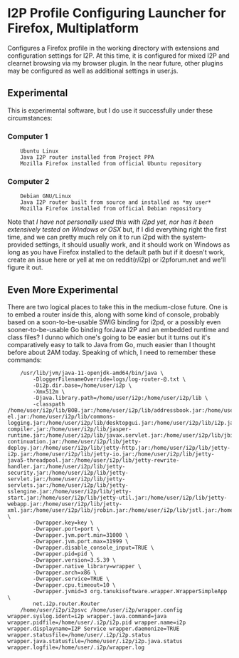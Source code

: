 I2P Profile Configuring Launcher for Firefox, Multiplatform
===========================================================

Configures a Firefox profile in the working directory with extensions and 
configuration settings for I2P. At this time, it is configured for mixed I2P
and clearnet browsing via my browser plugin. In the near future, other plugins
may be configured as well as additional settings in user.js.

Experimental
------------

This is experimental software, but I do use it successfully under these
circumstances:

### Computer 1

        Ubuntu Linux
        Java I2P router installed from Project PPA
        Mozilla Firefox installed from official Ubuntu repository

### Computer 2

        Debian GNU/Linux
        Java I2P router built from source and installed as *my user*
        Mozilla Firefox installed from official Debian repository

Note that *I have not personally used this with i2pd yet, nor has it been*
*extensively tested on Windows or OSX* but, if I did everything right the first
time, and we can pretty much rely on it to run i2pd with the system-provided
settings, it should usually work, and it should work on Windows as long as you
have Firefox installed to the default path but if it doesn't work, create an
issue here or yell at me on reddit(r/i2p) or i2pforum.net and we'll figure it
out.

Even More Experimental
----------------------

There are two logical places to take this in the medium-close future. One is to
embed a router inside this, along with some kind of console, probably based on a 
soon-to-be-usable SWIG binding for i2pd, or a possibly even sooner-to-be-usable 
Go binding forJava I2P and an embedded runtime and class files? I dunno which 
one's going to be easier but it turns out it's comparatively easy to talk to 
Java from Go, much easier than I thought before about 2AM today. Speaking of 
which, I need to remember these commands:

        /usr/lib/jvm/java-11-openjdk-amd64/bin/java \
            -DloggerFilenameOverride=logs/log-router-@.txt \
            -Di2p.dir.base=/home/user/i2p \
            -Xmx512m \
            -Djava.library.path=/home/user/i2p:/home/user/i2p/lib \
            -classpath /home/user/i2p/lib/BOB.jar:/home/user/i2p/lib/addressbook.jar:/home/user/i2p/lib/commons-el.jar:/home/user/i2p/lib/commons-logging.jar:/home/user/i2p/lib/desktopgui.jar:/home/user/i2p/lib/i2p.jar:/home/user/i2p/lib/i2psnark.jar:/home/user/i2p/lib/i2ptunnel.jar:/home/user/i2p/lib/jasper-compiler.jar:/home/user/i2p/lib/jasper-runtime.jar:/home/user/i2p/lib/javax.servlet.jar:/home/user/i2p/lib/jbigi.jar:/home/user/i2p/lib/jetty-continuation.jar:/home/user/i2p/lib/jetty-deploy.jar:/home/user/i2p/lib/jetty-http.jar:/home/user/i2p/lib/jetty-i2p.jar:/home/user/i2p/lib/jetty-io.jar:/home/user/i2p/lib/jetty-java5-threadpool.jar:/home/user/i2p/lib/jetty-rewrite-handler.jar:/home/user/i2p/lib/jetty-security.jar:/home/user/i2p/lib/jetty-servlet.jar:/home/user/i2p/lib/jetty-servlets.jar:/home/user/i2p/lib/jetty-sslengine.jar:/home/user/i2p/lib/jetty-start.jar:/home/user/i2p/lib/jetty-util.jar:/home/user/i2p/lib/jetty-webapp.jar:/home/user/i2p/lib/jetty-xml.jar:/home/user/i2p/lib/jrobin.jar:/home/user/i2p/lib/jstl.jar:/home/user/i2p/lib/mstreaming.jar:/home/user/i2p/lib/org.mortbay.jetty.jar:/home/user/i2p/lib/org.mortbay.jmx.jar:/home/user/i2p/lib/router.jar:/home/user/i2p/lib/routerconsole.jar:/home/user/i2p/lib/sam.jar:/home/user/i2p/lib/standard.jar:/home/user/i2p/lib/streaming.jar:/home/user/i2p/lib/systray.jar:/home/user/i2p/lib/wrapper.jar \
            -Dwrapper.key=key \
            -Dwrapper.port=port \
            -Dwrapper.jvm.port.min=31000 \
            -Dwrapper.jvm.port.max=31999 \
            -Dwrapper.disable_console_input=TRUE \
            -Dwrapper.pid=pid \
            -Dwrapper.version=3.5.39 \
            -Dwrapper.native_library=wrapper \
            -Dwrapper.arch=x86 \
            -Dwrapper.service=TRUE \
            -Dwrapper.cpu.timeout=10 \
            -Dwrapper.jvmid=3 org.tanukisoftware.wrapper.WrapperSimpleApp \
            net.i2p.router.Router
        /home/user/i2p/i2psvc /home/user/i2p/wrapper.config wrapper.syslog.ident=i2p wrapper.java.command=java wrapper.pidfile=/home/user/.i2p/i2p.pid wrapper.name=i2p wrapper.displayname=I2P Service wrapper.daemonize=TRUE wrapper.statusfile=/home/user/.i2p/i2p.status wrapper.java.statusfile=/home/user/.i2p/i2p.java.status wrapper.logfile=/home/user/.i2p/wrapper.log
